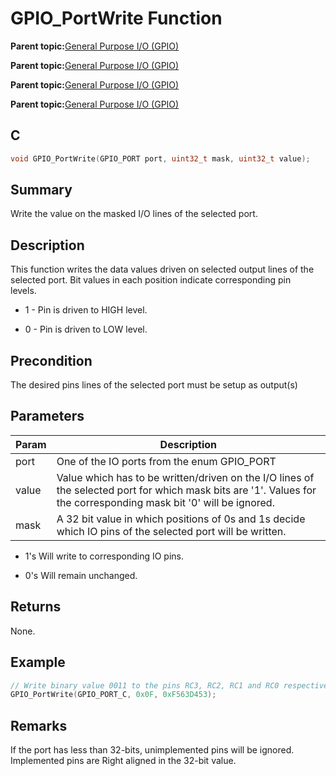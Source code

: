 # GPIO\_PortWrite Function

**Parent topic:**[General Purpose I/O \(GPIO\)](GUID-58CDC504-B3EF-44BF-BCCB-7FB20301BF73.md)

**Parent topic:**[General Purpose I/O \(GPIO\)](GUID-11B32F22-DEE1-4458-B547-5C80FDD743FA.md)

**Parent topic:**[General Purpose I/O \(GPIO\)](GUID-FA913A9D-5DA8-49D8-878C-21D79AE2F4BC.md)

**Parent topic:**[General Purpose I/O \(GPIO\)](GUID-24D8C0D2-04AF-4FE8-9AAB-D175C60FD3B8.md)

## C

```c
void GPIO_PortWrite(GPIO_PORT port, uint32_t mask, uint32_t value);
```

## Summary

Write the value on the masked I/O lines of the selected port.

## Description

This function writes the data values driven on selected output lines of the<br />selected port. Bit values in each position indicate corresponding pin<br />levels.

-   1 - Pin is driven to HIGH level.

-   0 - Pin is driven to LOW level.


## Precondition

The desired pins lines of the selected port must be setup as output\(s\)

## Parameters

|Param|Description|
|-----|-----------|
|port|One of the IO ports from the enum GPIO\_PORT|
|value|Value which has to be written/driven on the I/O lines of the selected port for which mask bits are '1'. Values for the corresponding mask bit '0' will be ignored.|
|mask|A 32 bit value in which positions of 0s and 1s decide which IO pins of the selected port will be written.|

-   1's Will write to corresponding IO pins.

-   0's Will remain unchanged.


## Returns

None.

## Example

```c
// Write binary value 0011 to the pins RC3, RC2, RC1 and RC0 respectively.
GPIO_PortWrite(GPIO_PORT_C, 0x0F, 0xF563D453);
```

## Remarks

If the port has less than 32-bits, unimplemented pins will be ignored. Implemented pins are Right aligned in the 32-bit value.

